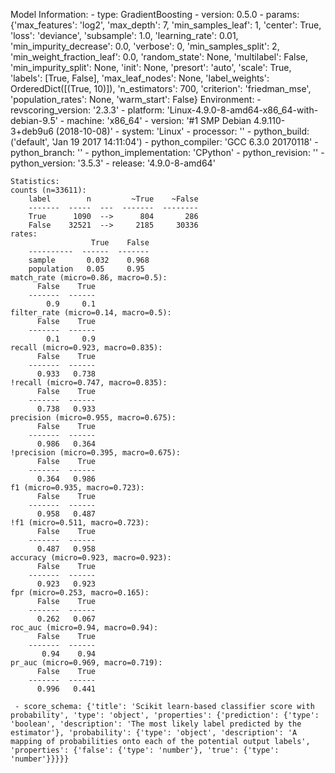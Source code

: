 Model Information:
	 - type: GradientBoosting
	 - version: 0.5.0
	 - params: {'max_features': 'log2', 'max_depth': 7, 'min_samples_leaf': 1, 'center': True, 'loss': 'deviance', 'subsample': 1.0, 'learning_rate': 0.01, 'min_impurity_decrease': 0.0, 'verbose': 0, 'min_samples_split': 2, 'min_weight_fraction_leaf': 0.0, 'random_state': None, 'multilabel': False, 'min_impurity_split': None, 'init': None, 'presort': 'auto', 'scale': True, 'labels': [True, False], 'max_leaf_nodes': None, 'label_weights': OrderedDict([(True, 10)]), 'n_estimators': 700, 'criterion': 'friedman_mse', 'population_rates': None, 'warm_start': False}
	Environment:
	 - revscoring_version: '2.3.3'
	 - platform: 'Linux-4.9.0-8-amd64-x86_64-with-debian-9.5'
	 - machine: 'x86_64'
	 - version: '#1 SMP Debian 4.9.110-3+deb9u6 (2018-10-08)'
	 - system: 'Linux'
	 - processor: ''
	 - python_build: ('default', 'Jan 19 2017 14:11:04')
	 - python_compiler: 'GCC 6.3.0 20170118'
	 - python_branch: ''
	 - python_implementation: 'CPython'
	 - python_revision: ''
	 - python_version: '3.5.3'
	 - release: '4.9.0-8-amd64'
	
	Statistics:
	counts (n=33611):
		label        n         ~True    ~False
		-------  -----  ---  -------  --------
		True      1090  -->      804       286
		False    32521  -->     2185     30336
	rates:
		              True    False
		----------  ------  -------
		sample       0.032    0.968
		population   0.05     0.95
	match_rate (micro=0.86, macro=0.5):
		  False    True
		-------  ------
		    0.9     0.1
	filter_rate (micro=0.14, macro=0.5):
		  False    True
		-------  ------
		    0.1     0.9
	recall (micro=0.923, macro=0.835):
		  False    True
		-------  ------
		  0.933   0.738
	!recall (micro=0.747, macro=0.835):
		  False    True
		-------  ------
		  0.738   0.933
	precision (micro=0.955, macro=0.675):
		  False    True
		-------  ------
		  0.986   0.364
	!precision (micro=0.395, macro=0.675):
		  False    True
		-------  ------
		  0.364   0.986
	f1 (micro=0.935, macro=0.723):
		  False    True
		-------  ------
		  0.958   0.487
	!f1 (micro=0.511, macro=0.723):
		  False    True
		-------  ------
		  0.487   0.958
	accuracy (micro=0.923, macro=0.923):
		  False    True
		-------  ------
		  0.923   0.923
	fpr (micro=0.253, macro=0.165):
		  False    True
		-------  ------
		  0.262   0.067
	roc_auc (micro=0.94, macro=0.94):
		  False    True
		-------  ------
		   0.94    0.94
	pr_auc (micro=0.969, macro=0.719):
		  False    True
		-------  ------
		  0.996   0.441
	
	 - score_schema: {'title': 'Scikit learn-based classifier score with probability', 'type': 'object', 'properties': {'prediction': {'type': 'boolean', 'description': 'The most likely label predicted by the estimator'}, 'probability': {'type': 'object', 'description': 'A mapping of probabilities onto each of the potential output labels', 'properties': {'false': {'type': 'number'}, 'true': {'type': 'number'}}}}}

